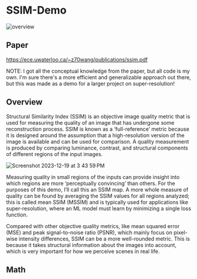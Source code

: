 # SSIM-Demo
![overview](https://github.com/brettmorrisonAO5ANNEX/SSIM-Demo/assets/49254129/018cdc35-17fc-4eee-adbf-365c9316a2ff)
## Paper 
https://ece.uwaterloo.ca/~z70wang/publications/ssim.pdf

NOTE: I got all the conceptual knowledge from the paper, but all code is my own. I'm sure there's a more efficient and generalizable approach out there, but this was made as a demo for a larger project on super-resolution!

## Overview
Structural Similarity Index (SSIM) is an objective image quality metric that is used for measuring the quality of an image that has undergone some reconstruction process. SSIM is known as a ‘full-reference’ metric because it is designed around the assumption that a high-resolution version of the image is available and can be used for comparison. A quality measurement is produced by comparing luminance, contrast, and structural components of different regions of the input images. 


<img width="fill" alt="Screenshot 2023-12-19 at 3 43 59 PM" src="https://github.com/brettmorrisonAO5ANNEX/SSIM-Demo/assets/49254129/690958ce-6dba-4c79-aaeb-b01e0947a86a">


Measuring quality in small regions of the inputs can provide insight into which regions are more ‘perceptually convincing’ than others. For the purposes of this demo, I’ll call this an SSIM map. A more whole measure of quality can be found by averaging the SSIM values for all regions analyzed; this is called mean SSIM (MSSIM) and is typically used for applications like super-resolution, where an ML model must learn by minimizing a single loss function.

Compared with other objective quality metrics, like mean squared error (MSE) and peak signal-to-noise ratio (PSNR), which mainly focus on pixel-wise intensity differences, SSIM can be a more well-rounded metric. This is because it takes structural information about the images into account, which is very important for how we perceive scenes in real life. 

## Math

